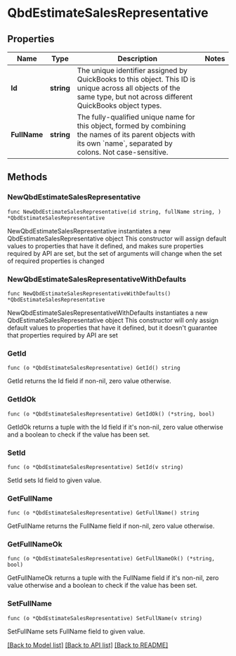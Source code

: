 # QbdEstimateSalesRepresentative

## Properties

Name | Type | Description | Notes
------------ | ------------- | ------------- | -------------
**Id** | **string** | The unique identifier assigned by QuickBooks to this object. This ID is unique across all objects of the same type, but not across different QuickBooks object types. | 
**FullName** | **string** | The fully-qualified unique name for this object, formed by combining the names of its parent objects with its own &#x60;name&#x60;, separated by colons. Not case-sensitive. | 

## Methods

### NewQbdEstimateSalesRepresentative

`func NewQbdEstimateSalesRepresentative(id string, fullName string, ) *QbdEstimateSalesRepresentative`

NewQbdEstimateSalesRepresentative instantiates a new QbdEstimateSalesRepresentative object
This constructor will assign default values to properties that have it defined,
and makes sure properties required by API are set, but the set of arguments
will change when the set of required properties is changed

### NewQbdEstimateSalesRepresentativeWithDefaults

`func NewQbdEstimateSalesRepresentativeWithDefaults() *QbdEstimateSalesRepresentative`

NewQbdEstimateSalesRepresentativeWithDefaults instantiates a new QbdEstimateSalesRepresentative object
This constructor will only assign default values to properties that have it defined,
but it doesn't guarantee that properties required by API are set

### GetId

`func (o *QbdEstimateSalesRepresentative) GetId() string`

GetId returns the Id field if non-nil, zero value otherwise.

### GetIdOk

`func (o *QbdEstimateSalesRepresentative) GetIdOk() (*string, bool)`

GetIdOk returns a tuple with the Id field if it's non-nil, zero value otherwise
and a boolean to check if the value has been set.

### SetId

`func (o *QbdEstimateSalesRepresentative) SetId(v string)`

SetId sets Id field to given value.


### GetFullName

`func (o *QbdEstimateSalesRepresentative) GetFullName() string`

GetFullName returns the FullName field if non-nil, zero value otherwise.

### GetFullNameOk

`func (o *QbdEstimateSalesRepresentative) GetFullNameOk() (*string, bool)`

GetFullNameOk returns a tuple with the FullName field if it's non-nil, zero value otherwise
and a boolean to check if the value has been set.

### SetFullName

`func (o *QbdEstimateSalesRepresentative) SetFullName(v string)`

SetFullName sets FullName field to given value.



[[Back to Model list]](../README.md#documentation-for-models) [[Back to API list]](../README.md#documentation-for-api-endpoints) [[Back to README]](../README.md)


